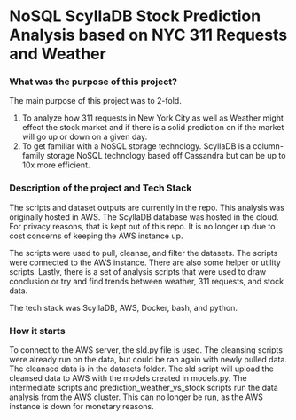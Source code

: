 # NoSQL ScyllaDB Stock Prediction Analysis based on NYC 311 Requests and Weather

### What was the purpose of this project?
The main purpose of this project was to 2-fold. 
  1. To analyze how 311 requests in New York City as well as Weather might effect the stock market and if there is a solid prediction on if the market will go up or down on a given day.
  2. To get familiar with a NoSQL storage technology. ScyllaDB is a column-family storage NoSQL technology based off Cassandra but can be up to 10x more efficient. 

### Description of the project and Tech Stack
The scripts and dataset outputs are currently in the repo. This analysis was originally hosted in AWS. The ScyllaDB database was hosted in the cloud. For privacy reasons, that is kept out of this repo. It is no longer up due to cost concerns of keeping the AWS instance up.

The scripts were used to pull, cleanse, and filter the datasets. The scripts were connected to the AWS instance. There are also some helper or utility scripts. Lastly, there is a set of analysis scripts that were used to draw conclusion or try and find trends between weather, 311 requests, and stock data. 

The tech stack was ScyllaDB, AWS, Docker, bash, and python. 

### How it starts
To connect to the AWS server, the sld.py file is used. The cleansing scripts were already run on the data, but could be ran again with newly pulled data. The cleansed data is in the datasets folder. The sld script will upload the cleansed data to AWS with the models created in models.py. The intermediate scripts and prediction_weather_vs_stock scripts run the data analysis from the AWS cluster. This can no longer be run, as the AWS instance is down for monetary reasons. 
